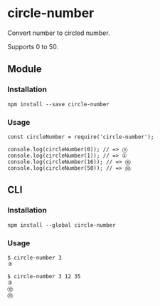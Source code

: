 # circle-number

Convert number to circled number.

Supports 0 to 50.


## Module

### Installation

`npm install --save circle-number`

### Usage

```
const circleNumber = require('circle-number');

console.log(circleNumber(0)); // => ⓪
console.log(circleNumber(1)); // => ①
console.log(circleNumber(16)); // => ⑯
console.log(circleNumber(50)); // => ㊿
```


## CLI

### Installation

`npm install --global circle-number`

### Usage

```
$ circle-number 3
③

$ circle-number 3 12 35
③
⑫
㉟
```

